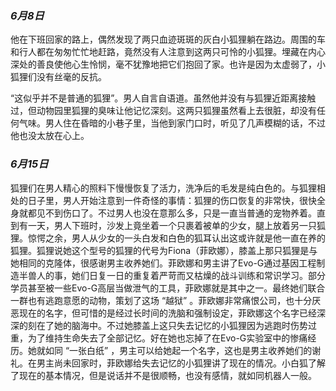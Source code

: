 ### *6月8日*

他在下班回家的路上，偶然发现了两只血迹斑斑的灰白小狐狸躺在路边。周围的车和行人都在匆匆忙忙地赶路，竟然没有人注意到这两只可怜的小狐狸。埋藏在内心深处的善良使他心生怜悯，毫不犹豫地把它们抱回了家。也许是因为太虚弱了，小狐狸们没有丝毫的反抗。

“这似乎并不是普通的狐狸”。男人自言自语道。虽然他并没有与狐狸近距离接触过，但动物园里狐狸的臭味让他记忆深刻。这两只狐狸虽然看上去很脏，却没有任何气味。男人住在昏暗的小巷子里，当他到家门口时，听见了几声模糊的话，不过他也没太放在心上。

### *6月15日*

狐狸们在男人精心的照料下慢慢恢复了活力，洗净后的毛发是纯白色的。与狐狸相处的日子里，男人开始注意到一件奇怪的事情：狐狸的伤口恢复的非常快，很快全身就都见不到伤口了。不过男人也没在意那么多，只是一直当普通的宠物养着。直到有一天，男人下班时，沙发上竟坐着一个只裹着被单的少女，腿上放着另一只狐狸。惊愕之余，男人从少女的一头白发和白色的狐耳认出这或许就是他一直在养的狐狸。狐狸说她这个型号的狐狸的代号为Fiona（菲欧娜），膝盖上那只狐狸是与她相同的克隆体，很感谢男主收养她们。菲欧娜和男主讲了Evo-G通过基因工程制造半兽人的事，她们日复一日的重复着严苛而又枯燥的战斗训练和常识学习。部分学员甚至被一些Evo-G高层当做泄气的工具，菲欧娜就是其中之一。最终她们联合一群也有逃跑意愿的动物，策划了这场 “越狱” 。菲欧娜非常痛恨公司，也十分厌恶现在的名字，但可惜的是经过长时间的洗脑和强制设定，菲欧娜这个名字已经深深的刻在了她的脑海中。不过她膝盖上这只失去记忆的小狐狸因为逃跑时伤势过重，为了维持生命失去了全部记忆。好在她也忘掉了在Evo-G实验室中的惨痛经历。她就如同 “一张白纸” ，男主可以给她起一个名字，这也是男主收养她们的谢礼。在男主尚未回家时，菲欧娜给失去记忆的小狐狸讲了现在的情况。小白狐了解了现在的基本情况，但是说话并不是很顺畅，也没有感情，就如同机器人一般。